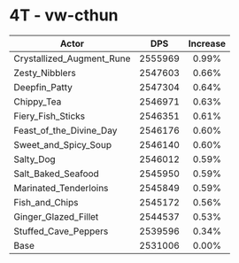 # 4T - vw-cthun
| Actor | DPS | Increase |
|---|:---:|:---:|
|Crystallized_Augment_Rune|2555969|0.99%|
|Zesty_Nibblers|2547603|0.66%|
|Deepfin_Patty|2547304|0.64%|
|Chippy_Tea|2546971|0.63%|
|Fiery_Fish_Sticks|2546351|0.61%|
|Feast_of_the_Divine_Day|2546176|0.60%|
|Sweet_and_Spicy_Soup|2546140|0.60%|
|Salty_Dog|2546012|0.59%|
|Salt_Baked_Seafood|2545950|0.59%|
|Marinated_Tenderloins|2545849|0.59%|
|Fish_and_Chips|2545172|0.56%|
|Ginger_Glazed_Fillet|2544537|0.53%|
|Stuffed_Cave_Peppers|2539596|0.34%|
|Base|2531006|0.00%|
